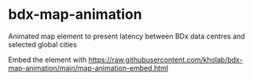 # bdx-map-animation
Animated map element to present latency between BDx data centres and selected global cities

Embed the element with
https://raw.githubusercontent.com/kholab/bdx-map-animation/main/map-animation-embed.html 
